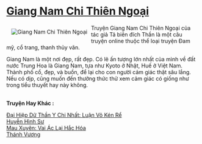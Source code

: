 <a href="https://utruyen.com/giang-nam-chi-thien-ngoai/21550/" title="Giang Nam Chi Thiên Ngoại"><h1>Giang Nam Chi Thiên Ngoại</h1></a><div style="display:table"><img align="right" style="float: left; padding: 10px;" src="https://utruyen.com/images/story/200x260/giang-nam-chi-thien-ngoai.jpg" alt="Giang Nam Chi Thiên Ngoại">Truyện Giang Nam Chi Thiên Ngoại của tác giả Tả biên đích Thần là một câu truyện online thuộc thể loại truyện Đam mỹ, cổ trang, thanh thủy văn.<p></p>Giang Nam là một nơi đẹp, rất đẹp. Có lẽ ấn tượng lớn nhất của mình về đất nước Trung Hoa là Giang Nam, tựa như Kyoto ở Nhật, Huế ở Việt Nam. Thành phố cổ, đẹp, và buồn, để lại cho con người cảm giác thật sâu lắng. Nếu có dịp, cũng muốn đến thưởng thức thử xem cảm giác có giống như trong tiểu thuyết hay này không.</div><p><br><b>Truyện Hay Khác :</b></p><a href="https://utruyen.com/dai-hiep-du-than-y-chi-nhat-luan-vo-ken-re/21549/" alt="Đại Hiệp Dữ Thần Y Chi Nhất: Luận Võ Kén Rể">Đại Hiệp Dữ Thần Y Chi Nhất: Luận Võ Kén Rể</a><br/><a href="https://github.com/quanluxury/dammy/tree/master/truyenhay/22415/" alt="Huyễn Hình Sư">Huyễn Hình Sư</a><br/><a href="https://github.com/quanluxury/truyenhot/tree/master/truyenhay/17441/" alt="Mau Xuyên: Vai Ác Lại Hắc Hóa">Mau Xuyên: Vai Ác Lại Hắc Hóa</a><br/><a href="https://github.com/quanluxury/truyenhot/tree/master/truyenhay/9131/" alt="Thánh Vương">Thánh Vương</a><br/>